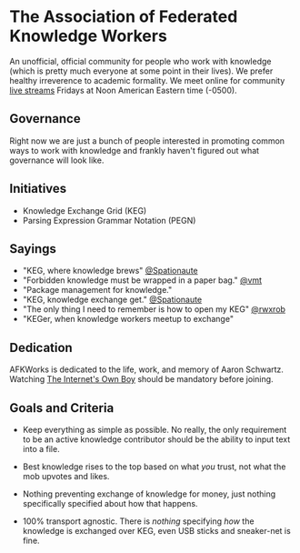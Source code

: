 # The Association of Federated Knowledge Workers

An unofficial, official community for people who work with knowledge
(which is pretty much everyone at some point in their lives). We prefer
healthy irreverence to academic formality. We meet online for community
[live streams](https://rwxrob.live) Fridays at Noon American Eastern
time (-0500).

## Governance

Right now we are just a bunch of people interested in promoting common
ways to work with knowledge and frankly haven't figured out what
governance will look like.

## Initiatives

* Knowledge Exchange Grid (KEG)
* Parsing Expression Grammar Notation (PEGN)

## Sayings

* "KEG, where knowledge brews" [\@Spationaute](https://twitch.tv/Spationaute)
* "Forbidden knowledge must be wrapped in a paper bag." [\@vmt](https://twitch.tv/vmt)
* "Package management for knowledge." 
* "KEG, knowledge exchange get." [\@Spationaute](https://twitch.tv/Spationaute) 
* "The only thing I need to remember is how to open my KEG" [\@rwxrob](https://twitch.tv/rwxrob)
* "KEGer, when knowledge workers meetup to exchange"

## Dedication

AFKWorks is dedicated to the life, work, and memory of Aaron Schwartz.
Watching [The Internet's Own
Boy](https://duck.com/lite?kd=-1&kp=-1&q=The+Internet's+Own+Boy) should
be mandatory before joining.

## Goals and Criteria

* Keep everything as simple as possible. No really, the only requirement
  to be an active knowledge contributor should be the ability to input
  text into a file.

* Best knowledge rises to the top based on what *you* trust, not what
  the mob upvotes and likes.

* Nothing preventing exchange of knowledge for money, just nothing
  specifically specified about how that happens.

* 100% transport agnostic. There is *nothing* specifying *how* the knowledge is
  exchanged over KEG, even USB sticks and sneaker-net is fine.
